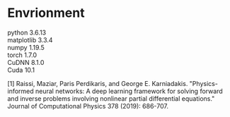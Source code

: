 # Envrionment

python 3.6.13 \
matplotlib 3.3.4 \
numpy 1.19.5 \
torch 1.7.0 \
CuDNN 8.1.0 \
Cuda 10.1

[1] Raissi, Maziar, Paris Perdikaris, and George E. Karniadakis. "Physics-informed neural networks: A deep learning framework for solving forward and inverse problems involving nonlinear partial differential equations." Journal of Computational Physics 378 (2019): 686-707.
